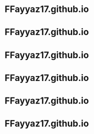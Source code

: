 # FFayyaz17.github.io
# FFayyaz17.github.io
# FFayyaz17.github.io
# FFayyaz17.github.io
# FFayyaz17.github.io
# FFayyaz17.github.io

